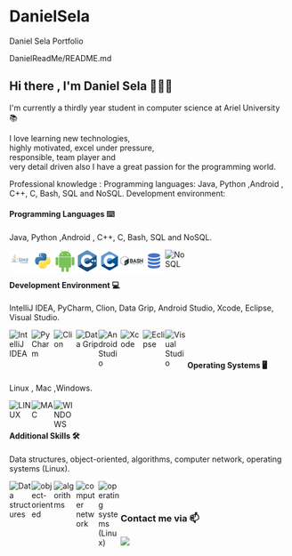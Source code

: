 # DanielSela
Daniel Sela Portfolio


DanielReadMe/README.md

## Hi there , I'm Daniel Sela  👋👋👋



I'm currently a thirdly year student in computer science at Ariel University 📚

I love learning new technologies,<br />
highly motivated, excel under pressure, <br />
responsible, team player and 
<br />
very detail driven also I have a great passion for the programming world.

Professional knowledge :
Programming languages: Java, Python ,Android , C++, C, Bash, SQL and NoSQL.
Development environment:

#### Programming Languages  ⌨️

Java, Python ,Android , C++, C, Bash, SQL and NoSQL.

<img align="left" alt="Java" width="40px" src="https://raw.githubusercontent.com/github/explore/80688e429a7d4ef2fca1e82350fe8e3517d3494d/topics/java/java.png"/>
<img align="left" alt="Python" width="40px" src="https://raw.githubusercontent.com/github/explore/e94815998e4e0713912fed477a1f346ec04c3da2/topics/python/python.png"/>
<img align="left" alt="Android" width="40px" src="https://raw.githubusercontent.com/github/explore/80688e429a7d4ef2fca1e82350fe8e3517d3494d/topics/android/android.png"/>
<img align="left" alt="C++" width="40px" src="https://raw.githubusercontent.com/github/explore/80688e429a7d4ef2fca1e82350fe8e3517d3494d/topics/cpp/cpp.png"/>
<img align="left" alt="C" width="40px" src="https://raw.githubusercontent.com/github/explore/80688e429a7d4ef2fca1e82350fe8e3517d3494d/topics/c/c.png"/>
<img align="left" alt="Bash" width="40px" src="https://raw.githubusercontent.com/github/explore/80688e429a7d4ef2fca1e82350fe8e3517d3494d/topics/bash/bash.png"/>
<img align="left" alt="SQL" width="40px" src="https://raw.githubusercontent.com/github/explore/80688e429a7d4ef2fca1e82350fe8e3517d3494d/topics/sql/sql.png"/>
<img align="left" alt="NoSQL" width="40px" src="https://user-images.githubusercontent.com/73227712/147388034-e3b814c9-3893-41b9-ac7a-4a268155d8bd.png"/>


<br />

<br />

#### Development Environment   💻

 IntelliJ IDEA, PyCharm, Clion, Data Grip, Android Studio, Xcode, Eclipse, Visual Studio.
 
<img align="left" alt="IntelliJ IDEA" width="40px" src="https://user-images.githubusercontent.com/57855070/98331898-3a017a00-2006-11eb-938a-eb22d38f9f57.png"/>
<img align="left" alt="PyCharm" width="40px" src="https://user-images.githubusercontent.com/57855070/98332075-a4b2b580-2006-11eb-95ff-906388b38446.png"/>
<img align="left" alt="Clion" width="40px" src="https://user-images.githubusercontent.com/57855070/98332831-1dfed800-2008-11eb-85dc-9925b457b3d4.png"/>
<img align="left" alt="Data Grip" width="40px" src="https://user-images.githubusercontent.com/73227712/147388035-63408d14-0ca8-4603-8199-2da072d8f94b.png"/>
<img align="left" alt="Android Studio" width="40px" src="https://user-images.githubusercontent.com/73227712/147387999-e426831a-d435-4ea5-9e2e-68479aa764e6.png"/>
<img align="left" alt="Xcode" width="40px" src="https://user-images.githubusercontent.com/73227712/147387996-129a02a2-c19b-402f-a32d-d94de7e6c822.png"/>
<img align="left" alt="Eclipse" width="40px" src="https://user-images.githubusercontent.com/73227712/147388038-a77c29ec-3a19-40d6-85f3-eea01964c44e.png"/>
<img align="left" alt="Visual Studio" width="40px" src="https://user-images.githubusercontent.com/73227712/147387995-c342ab92-8899-4899-9e28-151b665e6a30.png"/>


<br />
<br />

#### Operating Systems     🖥️

Linux , Mac ,Windows.

<img align="left" alt="LINUX" width="40px" src="https://user-images.githubusercontent.com/57855070/100354935-92220f80-2ff9-11eb-8d48-a4c3cc1e3a9b.png"/>
<img align="left" alt="MAC" width="40px" src="https://user-images.githubusercontent.com/73227712/147388005-bb974d38-060c-43b2-a7b1-616cfb7546ee.png"/>
<img align="left" alt="WINDOWS" width="40px" src="https://user-images.githubusercontent.com/57855070/100348648-db6d6180-2fef-11eb-8fea-e75047e57b3c.png"/>

<br />
<br />

#### Additional Skills   🛠️

Data structures, object-oriented, algorithms, computer network, operating systems (Linux).

<img align="left" alt="Data structures" width="40px" src="https://user-images.githubusercontent.com/73227712/147387929-76b00229-516e-4fb9-8e86-88ffd570bd3b.jpg"/>
<img align="left" alt="object-oriented" width="40px" src="https://user-images.githubusercontent.com/73227712/147387931-0705901f-1404-4707-8c69-d1c1bc97b2eb.jpg"/>
<img align="left" alt="algorithms" width="40px" src="https://user-images.githubusercontent.com/73227712/147387930-44c0ac6b-3278-4ef9-a330-21fefcb9fe27.jpg"/>
<img align="left" alt="computer network" width="40px" src="https://user-images.githubusercontent.com/73227712/147387951-a2f384c4-77ed-46d7-8584-266796ef4aa8.png"/>
<img align="left" alt="operating systems (Linux)" width="40px" src="https://user-images.githubusercontent.com/73227712/147387932-8e826204-0085-4609-93cc-d4348b488d1f.jpg"/>

 <br />


  <br />  
  
### Contact me via 📫

[<img align="left" width="58px" src="https://user-images.githubusercontent.com/57855070/98333031-8fd72180-2008-11eb-96ce-cc86e185889c.png"/>][linkedin]

[linkedin]: https://www.linkedin.com/in/daniel-sela-20b368203/
